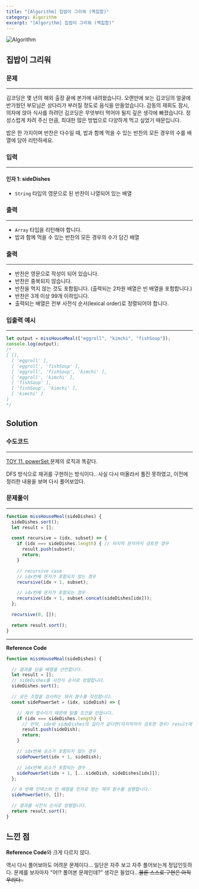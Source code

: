 ```yaml
---
title: "[Algorithm] 집밥이 그리워 (멱집합)"
category: Algorithm
excerpt: "[Algorithm] 집밥이 그리워 (멱집합)"
---
```


![Algorithm](https://user-images.githubusercontent.com/83164003/131701318-f0ff36c4-1fcc-4f21-b978-18a9d8ec3386.jpg)
## 집밥이 그리워 
### 문제
---
김코딩은 몇 년의 해외 출장 끝에 본가에 내려왔습니다. 오랜만에 보는 김코딩의 얼굴에 반가웠던 부모님은 상다리가 부러질 정도로 음식을 만들었습니다. 감동의 재회도 잠시, 의자에 앉아 식사를 하려던 김코딩은 무엇부터 먹어야 될지 깊은 생각에 빠졌습니다. 정성스럽게 차려 주신 만큼, 최대한 많은 방법으로 다양하게 먹고 싶었기 때문입니다.

밥은 한 가지이며 반찬은 다수일 때, 밥과 함께 먹을 수 있는 반찬의 모든 경우의 수를 배열에 담아 리턴하세요.

### 입력
---
#### 인자 1: sideDishes
- `String` 타입의 영문으로 된 반찬이 나열되어 있는 배열

### 출력
---
- `Array` 타입을 리턴해야 합니다.
- 밥과 함께 먹을 수 있는 반찬의 모든 경우의 수가 담긴 배열

### 출력
---
- 반찬은 영문으로 작성이 되어 있습니다.
- 반찬은 중복되지 않습니다.
- 반찬을 먹지 않는 것도 포함됩니다. (출력되는 2차원 배열은 빈 배열을 포함합니다.)
- 반찬은 3개 이상 99개 이하입니다.
- 출력되는 배열은 전부 사전식 순서(lexical order)로 정렬되어야 합니다.

### 입출력 예시
---
```javascript
let output = missHouseMeal(["eggroll", "kimchi", "fishSoup"]);
console.log(output);
/*
[ [], 
  [ 'eggroll' ], 
  [ 'eggroll', 'fishSoup' ], 
  [ 'eggroll', 'fishSoup', 'kimchi' ], 
  [ 'eggroll', 'kimchi' ], 
  [ 'fishSoup' ], 
  [ 'fishSoup', 'kimchi' ], 
  [ 'kimchi' ]
] 
*/
```

## Solution
### 수도코드
---

<a href="https://jh8459.github.io/algorithm/21.09.07.algorithm2/" target="_blank">TOY 11. powerSet </a> 문제의 로직과 똑같다.

DFS 방식으로 재귀를 구현하는 방식이다.. 사실 다시 떠올라서 풀진 못하였고, 이전에 정리한 내용을 보며 다시 풀어보았다.

### 문제풀이 
---
```javascript
function missHouseMeal(sideDishes) {
  sideDishes.sort();
  let result = [];

  const recursive = (idx, subset) => {
    if (idx === sideDishes.length) { // 마지막 문자까지 검토한 경우
      result.push(subset);
      return;
    }

    // recursive case
    // idx번째 문자가 포함되지 않는 경우
    recursive(idx + 1, subset);

    // idx번째 문자가 포함되는 경우
    recursive(idx + 1, subset.concat(sideDishes[idx]));
  };

  recursive(0, []);

  return result.sort();
}
```
--- 

**Reference Code**
```javascript
function missHouseMeal(sideDishes) {

  // 결과를 담을 배열을 선언합니다.
  let result = [];
  // sideDishes를 사전식 순서로 정렬합니다.
  sideDishes.sort();

  // 모든 조합을 검사하는 재귀 함수를 작성합니다.
  const sidePowerSet = (idx, sideDish) => {

    // 재귀 함수이기 때문에 탈출 조건을 만듭니다.
    if (idx === sideDishes.length) {
      // 만약, idx와 sideDishes의 길이가 같다면(마지막까지 검토한 경우) result에 sideDish를 삽입하고 push합니다.
      result.push(sideDish);
      return;
    }

    // idx번째 요소가 포함되지 않는 경우
    sidePowerSet(idx + 1, sideDish);

    // idx번째 요소가 포함되는 경우
    sidePowerSet(idx + 1, [...sideDish, sideDishes[idx]]);
  };

  // 0 번째 인덱스와 빈 배열을 인자로 받는 재귀 함수를 실행합니다.
  sidePowerSet(0, []);

  // 결과를 사전식 순서로 정렬합니다.
  return result.sort();
}
```

## 느낀 점

**Reference Code**와 크게 다르지 않다.

역시 다시 풀어보아도 어려운 문제이다... 일단은 자주 보고 자주 풀어보는게 정답인듯하다. 문제를 보자마자 "어!? 풀어본 문제인데?" 생각은 들었다...~~물론 스스로 구현은 아직 무리다..~~

